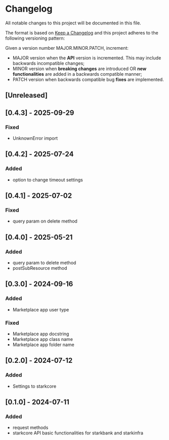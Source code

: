 # Changelog

All notable changes to this project will be documented in this file.

The format is based on [Keep a Changelog](https://keepachangelog.com/en/1.0.0/)
and this project adheres to the following versioning pattern:

Given a version number MAJOR.MINOR.PATCH, increment:

- MAJOR version when the **API** version is incremented. This may include backwards incompatible changes;
- MINOR version when **breaking changes** are introduced OR **new functionalities** are added in a backwards compatible manner;
- PATCH version when backwards compatible bug **fixes** are implemented.


## [Unreleased]

## [0.4.3] - 2025-09-29
### Fixed
- UnknownError import

## [0.4.2] - 2025-07-24
### Added
- option to change timeout settings

## [0.4.1] - 2025-07-02
### Fixed
- query param on delete method

## [0.4.0] - 2025-05-21
### Added
- query param to delete method
- postSubResource method

## [0.3.0] - 2024-09-16
### Added
- Marketplace app user type
### Fixed
- Marketplace app docstring
- Marketplace app class name
- Marketplace app folder name

## [0.2.0] - 2024-07-12
### Added
- Settings to starkcore

## [0.1.0] - 2024-07-11
### Added 
- request methods
- starkcore API basic functionalities for starkbank and starkinfra
